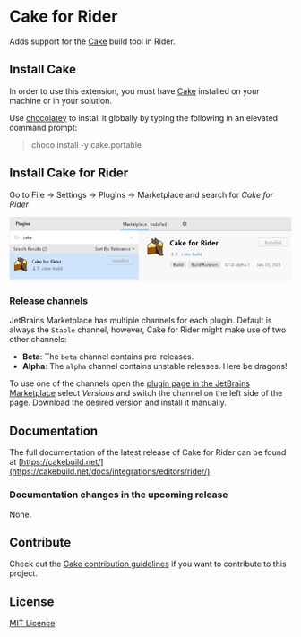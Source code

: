 # Cake for Rider

Adds support for the [Cake](https://cakebuild.net/) build tool in Rider. 

## Install Cake

In order to use this extension, you must have
[Cake](https://cakebuild.net/) installed on your machine or in your solution.

Use [chocolatey](http://chocolatey.org/) to install it globally by
typing the following in an elevated command prompt:

>choco install -y cake.portable

## Install Cake for Rider

Go to File -> Settings -> Plugins -> Marketplace and search for *Cake for Rider*

![Cake Rider Plugin](./images/riderPlugin.png)

### Release channels

JetBrains Marketplace has multiple channels for each plugin. Default is always the `Stable` channel,
however, Cake for Rider might make use of two other channels:

- **Beta**: The `beta` channel contains pre-releases.
- **Alpha**: The `alpha` channel contains unstable releases. Here be dragons!

To use one of the channels open the [plugin page in the JetBrains Marketplace](https://plugins.jetbrains.com/plugin/15729-cake-rider/)
select *Versions* and switch the channel on the left side of the page. Download the desired version and install it manually.

## Documentation

The full documentation of the latest release of Cake for Rider can be found at [https://cakebuild.net/](https://cakebuild.net/docs/integrations/editors/rider/)

### Documentation changes in the upcoming release

None.

## Contribute

Check out the [Cake contribution guidelines](https://cakebuild.net/docs/contributing/contribution-guidelines)
if you want to contribute to this project.

## License

[MIT Licence](LICENSE.txt)